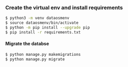 ### Create the virtual env and install requirements
```sh
$ python3 -m venv dataosmenv
$ source dataosmenv/bin/activate
$ python -m pip install --upgrade pip
$ pip install -r requirements.txt
```
#### Migrate the databse 
```sh
$ python manage.py makemigrations
$ python manage.py migrate
```